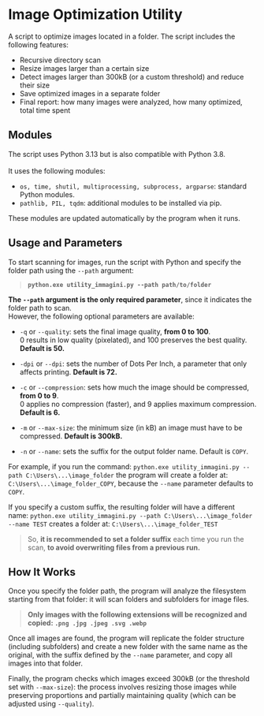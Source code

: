 # Image Optimization Utility  
A script to optimize images located in a folder. The script includes the following features:
- Recursive directory scan  
- Resize images larger than a certain size  
- Detect images larger than 300kB (or a custom threshold) and reduce their size  
- Save optimized images in a separate folder  
- Final report: how many images were analyzed, how many optimized, total time spent  

## Modules  
The script uses Python 3.13 but is also compatible with Python 3.8.<br>  
It uses the following modules:  
- `os, time, shutil, multiprocessing, subprocess, argparse`: standard Python modules.  
- `pathlib, PIL, tqdm`: additional modules to be installed via pip.  

These modules are updated automatically by the program when it runs.

## Usage and Parameters  
To start scanning for images, run the script with Python and specify the folder path using the `--path` argument:

> **`python.exe utility_immagini.py --path path/to/folder`**

**The `--path` argument is the only required parameter**, since it indicates the folder path to scan.  
However, the following optional parameters are available:

- `-q` or `--quality`: sets the final image quality, **from 0 to 100**.<br>
  0 results in low quality (pixelated), and 100 preserves the best quality. **Default is 50.**


- `-dpi` or `--dpi`: sets the number of Dots Per Inch, a parameter that only affects printing. **Default is 72.**


- `-c` or `--compression`: sets how much the image should be compressed, **from 0 to 9**.  
  0 applies no compression (faster), and 9 applies maximum compression. **Default is 6.**


- `-m` or `--max-size`: the minimum size (in kB) an image must have to be compressed. **Default is 300kB.**


- `-n` or `--name`: sets the suffix for the output folder name. Default is `COPY`.<br>

For example, if you run the command: `python.exe utility_immagini.py --path C:\Users\...\image_folder` the program will create a folder at: `C:\Users\...\image_folder_COPY`, because the `--name` parameter defaults to `COPY`.

If you specify a custom suffix, the resulting folder will have a different name: `python.exe utility_immagini.py --path C:\Users\...\image_folder --name TEST` creates a folder at: `C:\Users\...\image_folder_TEST`

> So, **it is recommended to set a folder suffix** each time you run the scan, **to avoid overwriting files from a previous run.**

## How It Works  
Once you specify the folder path, the program will analyze the filesystem starting from that folder: it will scan folders and subfolders for image files.

> **Only images with the following extensions will be recognized and copied: `.png .jpg .jpeg .svg .webp`**

Once all images are found, the program will replicate the folder structure (including subfolders) and create a new folder with the same name as the original, with the suffix defined by the `--name` parameter, and copy all images into that folder.

Finally, the program checks which images exceed 300kB (or the threshold set with `--max-size`): the process involves resizing those images while preserving proportions and partially maintaining quality (which can be adjusted using `--quality`).

